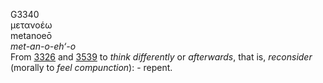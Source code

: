 <body>
  <p>G3340<br>  μετανοέω  <br> metanoeō  <br><i>met-an-o-eh‘-o </i><br>From <a href="g3326.htm">3326</a> and <a href="g3539.htm">3539</a>  to <i>think</i> <i>differently</i> or <i>afterwards</i>, that is, <i>reconsider</i> (morally to <i>feel</i> <i>compunction</i>): - repent.<br></p>
 </body>
